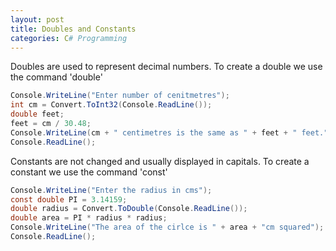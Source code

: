 ```yaml
--- 
layout: post
title: Doubles and Constants
categories: C# Programming
---
```

 Doubles are used to represent decimal numbers.
 To create a double we use the command 'double'
 
 ```csharp
 Console.WriteLine("Enter number of cenitmetres");
 int cm = Convert.ToInt32(Console.ReadLine());
 double feet;
 feet = cm / 30.48;
 Console.WriteLine(cm + " centimetres is the same as " + feet + " feet.");
 Console.ReadLine();
 
 ```
 Constants are not changed and usually displayed in capitals.
 To create a constant we use the command 'const'
 
 ```csharp
 Console.WriteLine("Enter the radius in cms");
const double PI = 3.14159;
double radius = Convert.ToDouble(Console.ReadLine());
double area = PI * radius * radius;
Console.WriteLine("The area of the cirlce is " + area + "cm squared");
Console.ReadLine();

 ```
 
